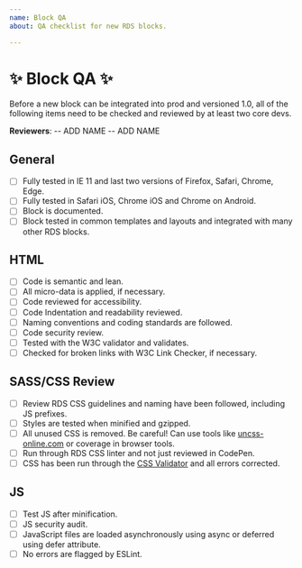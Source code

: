 ```yaml
---
name: Block QA
about: QA checklist for new RDS blocks.

---
```


# :sparkles: Block QA :sparkles:

Before a new block can be integrated into prod and versioned 1.0, all of the following items need to be checked and reviewed by at least two core devs.

**Reviewers**:
-- ADD NAME
-- ADD NAME

## General
- [ ] Fully tested in IE 11 and last two versions of Firefox, Safari, Chrome, Edge.
- [ ] Fully tested in Safari iOS, Chrome iOS and  Chrome on Android.
- [ ] Block is documented.
- [ ] Block tested in common templates and layouts and integrated with many other RDS blocks.

## HTML

- [ ] Code is semantic and lean.
- [ ] All micro-data is applied, if necessary.
- [ ] Code reviewed for accessibility.
- [ ] Code Indentation and readability reviewed.
- [ ] Naming conventions and coding standards are followed.
- [ ] Code security review.
- [ ] Tested with the W3C validator and validates.
- [ ] Checked for broken links with W3C Link Checker, if necessary.

## SASS/CSS Review

- [ ] Review RDS CSS guidelines and naming have been followed, including JS prefixes.
- [ ] Styles are tested when minified and gzipped. 
- [ ] All unused CSS is removed. Be careful! Can use tools like [uncss-online.com](http://uncss-online.com) or coverage in browser tools.
- [ ] Run through RDS CSS linter and not just reviewed in CodePen.
- [ ] CSS has been run through the [CSS Validator](https://jigsaw.w3.org/css-validator/) and all errors corrected.

## JS

- [ ] Test JS after minification.
- [ ] JS security audit.
- [ ] JavaScript files are loaded asynchronously using async or deferred using defer attribute.
- [ ] No errors are flagged by ESLint.

